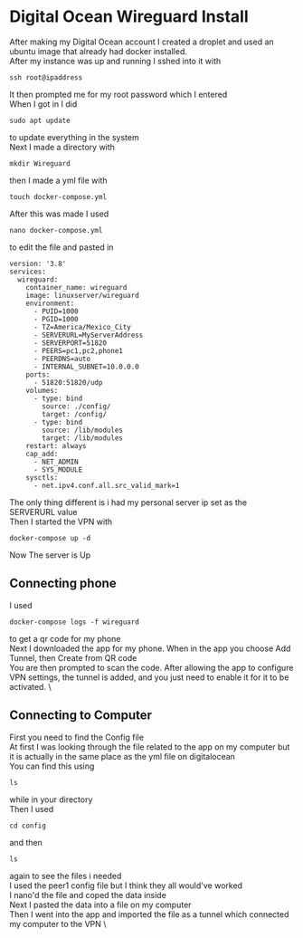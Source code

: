 # Digital Ocean Wireguard Install
After making my Digital Ocean account I created a droplet and used an ubuntu image that already had docker installed. \
After my instance was up and running I sshed into it with 
```
ssh root@ipaddress
```
It then prompted me for my root password which I entered \
When I got in I did 
```
sudo apt update
```
to update everything in the system \
Next I made a directory with
```
mkdir Wireguard
```
then I made a yml file with
```
touch docker-compose.yml
```
After this was made I used 
```
nano docker-compose.yml
```
to edit the file and pasted in
```
version: '3.8'
services:
  wireguard:
    container_name: wireguard
    image: linuxserver/wireguard
    environment:
      - PUID=1000
      - PGID=1000
      - TZ=America/Mexico_City
      - SERVERURL=MyServerAddress
      - SERVERPORT=51820
      - PEERS=pc1,pc2,phone1
      - PEERDNS=auto
      - INTERNAL_SUBNET=10.0.0.0
    ports:
      - 51820:51820/udp
    volumes:
      - type: bind
        source: ./config/
        target: /config/
      - type: bind
        source: /lib/modules
        target: /lib/modules
    restart: always
    cap_add:
      - NET_ADMIN
      - SYS_MODULE
    sysctls:
      - net.ipv4.conf.all.src_valid_mark=1
```
The only thing different is i had my personal server ip set as the SERVERURL value \
Then I started the VPN with
```
docker-compose up -d
```
Now The server is Up
## Connecting phone
I used 
```
docker-compose logs -f wireguard
```
to get a qr code for my phone \
Next I downloaded the app for my phone. When in the app you choose Add Tunnel, then Create from QR code \
You are then prompted to scan the code. After allowing the app to configure VPN settings, the tunnel is added, and you just need to enable it for it to be activated. \
## Connecting to Computer
First you need to find the Config file \
At first I was looking through the file related to the app on my computer but it is actually in the same place as the yml file on digitalocean \
You can find this using 
```
ls
```
while in your directory \
Then I used
```
cd config
```
and then 
```
ls
```
again to see the files i needed \
I used the peer1 config file but I think they all would've worked \
I nano'd the file and coped the data inside \
Next I pasted the data into a file on my computer \
Then I went into the app and imported the file as a tunnel which connected my computer to the VPN \
